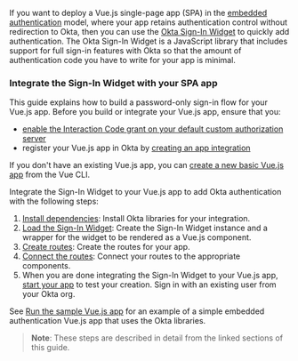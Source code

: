 If you want to deploy a Vue.js single-page app (SPA) in the [embedded authentication](/docs/concepts/redirect-vs-embedded/#embedded-authentication) model, where your app retains authentication control without redirection to Okta, then you can use the [Okta Sign-In Widget](/code/javascript/okta_sign-in_widget/) to quickly add authentication. The Okta Sign-In Widget is a JavaScript library that includes support for full sign-in features with Okta so that the amount of authentication code you have to write for your app is minimal.

### Integrate the Sign-In Widget with your SPA app

This guide explains how to build a password-only sign-in flow for your Vue.js app. Before you build or integrate your Vue.js app, ensure that you:
* [enable the Interaction Code grant on your default custom authorization server](/docs/guides/oie-embedded-common-org-setup/android/main/#update-the-default-custom-authorization-server)
* register your Vue.js app in Okta by [creating an app integration](#create-an-okta-app-integration)

If you don't have an existing Vue.js app, you can [create a new basic Vue.js app](#create-a-new-vue-js-app-optional) from the Vue CLI.

Integrate the Sign-In Widget to your Vue.js app to add Okta authentication with the following steps:

 1. [Install dependencies](#install-dependencies): Install Okta libraries for your integration.
 2. [Load the Sign-In Widget](#load-the-sign-in-widget): Create the Sign-In Widget instance and a wrapper for the widget to be rendered as a Vue.js component.
 3. [Create routes](#create-routes): Create the routes for your app.
 4. [Connect the routes](#connect-the-routes): Connect your routes to the appropriate components.
 5. When you are done integrating the Sign-In Widget to your Vue.js app, [start your app](#start-your-app) to test your creation. Sign in with an existing user from your Okta org.

See [Run the sample Vue.js app](#run-the-sample-vue-js-app) for an example of a simple embedded authentication Vue.js app that uses the Okta libraries.

> **Note**: These steps are described in detail from the linked sections of this guide.
